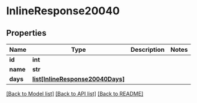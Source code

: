 # InlineResponse20040

## Properties
Name | Type | Description | Notes
------------ | ------------- | ------------- | -------------
**id** | **int** |  | 
**name** | **str** |  | 
**days** | [**list[InlineResponse20040Days]**](InlineResponse20040Days.md) |  | 

[[Back to Model list]](../README.md#documentation-for-models) [[Back to API list]](../README.md#documentation-for-api-endpoints) [[Back to README]](../README.md)


